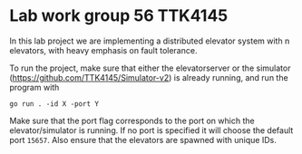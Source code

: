 # Lab work group 56 TTK4145

In this lab project we are implementing a distributed elevator system with n elevators, with heavy emphasis on fault tolerance.

To run the project, make sure that either the elevatorserver or the simulator (https://github.com/TTK4145/Simulator-v2) is already running, and run the program with

```go run . -id X -port Y```

Make sure that the port flag corresponds to the port on which the elevator/simulator is running. If no port is specified it will choose the default port `15657`. Also ensure that the elevators are spawned with unique IDs.

